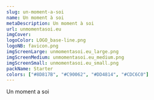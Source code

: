 ```yaml
---
slug: un-moment-a-soi
name: Un moment à soi
metaDescription: Un moment à soi
url: unmomentasoi.eu
imgCover:
logoColor: LOGO_base-line.png
logoNB: favicon.png
imgScreenLarge: unmomentasoi.eu_large.png
imgScreenMedium: unmomentasoi.eu_medium.png
imgScreenSmall: unmomentasoi.eu_small.png
packName: Starter
colors: ["#8D817B", "#C90062", "#DD4814", "#CDC6C0"]
---
```

Un moment a soi
